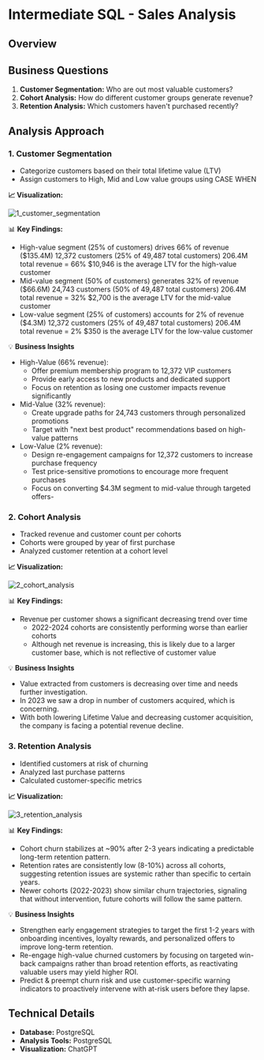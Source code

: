 # Intermediate SQL - Sales Analysis

## Overview

## Business Questions
1. **Customer Segmentation:** Who are out most valuable customers? 
2. **Cohort Analysis:** How do different customer groups generate revenue?
3. **Retention Analysis:** Which customers haven't purchased recently?

## Analysis Approach

### 1. Customer Segmentation
- Categorize customers based on their total lifetime value (LTV)
- Assign customers to High, Mid and Low value groups using CASE WHEN


**📈 Visualization:**

![1_customer_segmentation](https://github.com/user-attachments/assets/0e1244b4-1397-4439-bd58-5d2b906ea1e4)

📊 **Key Findings:**
- High-value segment (25% of customers) drives 66% of revenue ($135.4M)
12,372 customers (25% of 49,487 total customers)
206.4M total revenue = 66%
$10,946 is the average LTV for the high-value customer
- Mid-value segment (50% of customers) generates 32% of revenue ($66.6M)
24,743 customers (50% of 49,487 total customers)
206.4M total revenue = 32%
$2,700 is the average LTV for the mid-value customer
- Low-value segment (25% of customers) accounts for 2% of revenue ($4.3M)
12,372 customers (25% of 49,487 total customers)
206.4M total revenue = 2%
$350 is the average LTV for the low-value customer

💡 **Business Insights**
- High-Value (66% revenue):
    * Offer premium membership program to 12,372 VIP customers
    * Provide early access to new products and dedicated support
    * Focus on retention as losing one customer impacts revenue significantly
- Mid-Value (32% revenue):
    * Create upgrade paths for 24,743 customers through personalized promotions
    * Target with "next best product" recommendations based on high-value patterns
- Low-Value (2% revenue):
    * Design re-engagement campaigns for 12,372 customers to increase purchase frequency
    * Test price-sensitive promotions to encourage more frequent purchases
    * Focus on converting $4.3M segment to mid-value through targeted offers-


### 2. Cohort Analysis
- Tracked revenue and customer count per cohorts
- Cohorts were grouped by year of first purchase
- Analyzed customer retention at a cohort level


**📈 Visualization:**

![2_cohort_analysis](https://github.com/user-attachments/assets/5118f752-7ba9-4e48-81cd-21ac75368fe4)


📊 **Key Findings:**
- Revenue per customer shows a significant decreasing trend over time
    * 2022-2024 cohorts are consistently performing worse than earlier cohorts
    * Although net revenue is increasing, this is likely due to a larger customer base, which is not reflective of customer value

💡 **Business Insights**
- Value extracted from customers is decreasing over time and needs further investigation.
- In 2023 we saw a drop in number of customers acquired, which is concerning.
- With both lowering Lifetime Value and decreasing customer acquisition, the company is facing a potential revenue decline.


### 3. Retention Analysis
- Identified customers at risk of churning
- Analyzed last purchase patterns
- Calculated customer-specific metrics


**📈 Visualization:**

![3_retention_analysis](https://github.com/user-attachments/assets/d0aab0b3-2e4b-496f-a4b1-1c5b95151467)


📊 **Key Findings:**
- Cohort churn stabilizes at ~90% after 2-3 years indicating a predictable long-term retention pattern.
- Retention rates are consistently low (8-10%) across all cohorts, suggesting retention issues are systemic rather than specific to certain years.
- Newer cohorts (2022-2023) show similar churn trajectories, signaling that without intervention, future cohorts will follow the same pattern.

💡 **Business Insights**
- Strengthen early engagement strategies to target the first 1-2 years with onboarding incentives, loyalty rewards, and personalized offers to improve long-term retention.
- Re-engage high-value churned customers by focusing on targeted win-back campaigns rather than broad retention efforts, as reactivating valuable users may yield higher ROI.
- Predict & preempt churn risk and use customer-specific warning indicators to proactively intervene with at-risk users before they lapse.


## Technical Details
- **Database:** PostgreSQL
- **Analysis Tools:** PostgreSQL
- **Visualization:** ChatGPT
